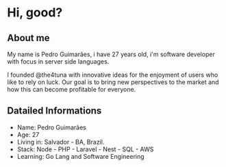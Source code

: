# Hi, good?

## About me

My name is Pedro Guimarães, i have 27 years old, i'm software developer with focus in server side languages.

I founded @the4tuna with innovative ideas for the enjoyment of users who like to rely on luck. Our goal is to bring new perspectives to the market and how this can become profitable for everyone.

## Datailed Informations

- Name: Pedro Guimarães
- Age: 27
- Living in: Salvador - BA, Brazil.
- Stack: Node - PHP - Laravel - Nest - SQL - AWS
- Learning: Go Lang and Software Engineering
